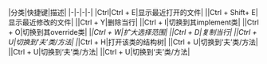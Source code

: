 |分类|快捷键|描述|
|-|-|-|-|
|Ctrl|Ctrl + E|显示最近打开的文件|
||Ctrl + Shift+ E|显示最近修改的文件|
||Ctrl +  Y|删除当行|
||Ctrl + I|切换到其implement类|
||Ctrl + O|切换到其override类|
|*|Ctrl + W|扩大选择范围|
||Ctrl + D|复制当行|
||Ctrl + U|切换到‘夫’类/方法|
|*|Ctrl + H|打开该类的结构树|
||Ctrl + U|切换到‘夫’类/方法|
||Ctrl + U|切换到‘夫’类/方法|
||Ctrl + U|切换到‘夫’类/方法|
